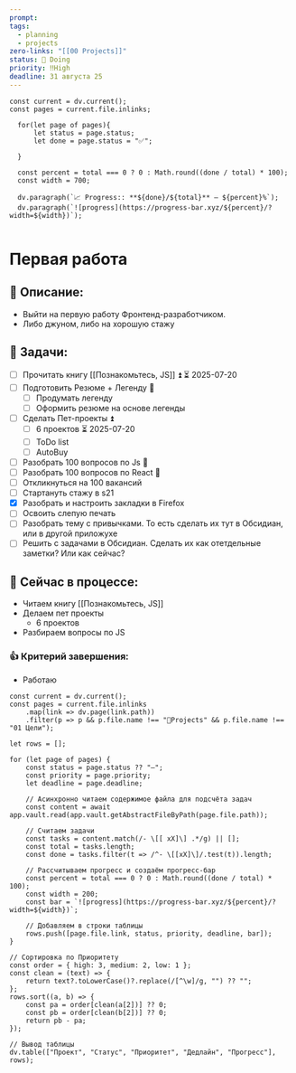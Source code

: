 ```yaml
---
prompt: 
tags:
  - planning
  - projects
zero-links: "[[00 Projects]]"
status: 📌 Doing
priority: ‼️High
deadline: 31 августа 25
---
```

```dataviewjs
const current = dv.current();
const pages = current.file.inlinks;

  for(let page of pages){
	  let status = page.status;
	  let done = page.status = "✅";
	  
  }
  
  const percent = total === 0 ? 0 : Math.round((done / total) * 100);
  const width = 700;
  
  dv.paragraph(`📈 Progress:: **${done}/${total}** — ${percent}%`);
  dv.paragraph(`![progress](https://progress-bar.xyz/${percent}/?width=${width})`);


```
# Первая работа
## 📑 Описание:
- Выйти на первую работу Фронтенд-разработчиком.
- Либо джуном, либо на хорошую стажу

## 📅 Задачи:
- [ ] Прочитать книгу [[Познакомьтесь, JS]] ⏫ ⏳ 2025-07-20
- [ ] Подготовить Резюме + Легенду 🔽 
	- [ ] Продумать легенду
	- [ ] Оформить резюме на основе легенды
- [ ] Сделать Пет-проекты ⏫ 
	- [ ] 6 проектов ⏳ 2025-07-20
	- [ ] ToDo list
	- [ ] AutoBuy
- [ ] Разобрать 100 вопросов по Js 🔺 
- [ ] Разобрать 100 вопросов по React 🔺
- [ ] Откликнуться на 100 вакансий
- [ ] Стартануть стажу в s21
- [x] Разобрать и настроить закладки в Firefox
- [ ] Освоить слепую печать
- [ ] Разобрать тему с привычками. То есть сделать их тут в Обсидиан, или в другой приложухе
- [ ] Решить с задачами в Обсидиан. Сделать их как отетдельные заметки? Или как сейчас?

## 📌 Сейчас в процессе:
- Читаем книгу [[Познакомьтесь, JS]]
- Делаем пет проекты
	- 6 проектов
- Разбираем вопросы по JS

### 👍 Критерий завершения:
- Работаю


```dataviewjs
const current = dv.current();
const pages = current.file.inlinks
    .map(link => dv.page(link.path))
    .filter(p => p && p.file.name !== "📁Projects" && p.file.name !== "01 Цели");

let rows = [];

for (let page of pages) {
    const status = page.status ?? "—";
    const priority = page.priority;
    let deadline = page.deadline;

    // Асинхронно читаем содержимое файла для подсчёта задач
    const content = await app.vault.read(app.vault.getAbstractFileByPath(page.file.path));
    
    // Считаем задачи
    const tasks = content.match(/- \[[ xX]\] .*/g) || [];
    const total = tasks.length;
    const done = tasks.filter(t => /^- \[[xX]\]/.test(t)).length;

    // Рассчитываем прогресс и создаём прогресс-бар
    const percent = total === 0 ? 0 : Math.round((done / total) * 100);
    const width = 200;
    const bar = `![progress](https://progress-bar.xyz/${percent}/?width=${width})`;

    // Добавляем в строки таблицы
    rows.push([page.file.link, status, priority, deadline, bar]);
}

// Сортировка по Приоритету
const order = { high: 3, medium: 2, low: 1 };
const clean = (text) => {
    return text?.toLowerCase()?.replace(/[^\w]/g, "") ?? "";
};
rows.sort((a, b) => {
    const pa = order[clean(a[2])] ?? 0;
    const pb = order[clean(b[2])] ?? 0;
    return pb - pa;
});

// Вывод таблицы
dv.table(["Проект", "Статус", "Приоритет", "Дедлайн", "Прогресс"], rows);

```

